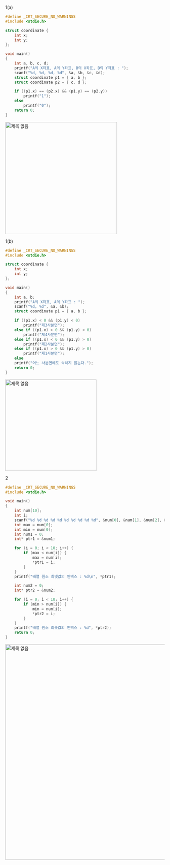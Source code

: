 1(a)
```c
#define _CRT_SECURE_NO_WARNINGS
#include <stdio.h>

struct coordinate {
	int x;
	int y;
};

void main()
{
	int a, b, c, d;
	printf("A의 X좌표, A의 Y좌표, B의 X좌표, B의 Y좌표 : ");
	scanf("%d, %d, %d, %d", &a, &b, &c, &d);
	struct coordinate p1 = { a, b };
	struct coordinate p2 = { c, d };

	if ((p1.x) == (p2.x) && (p1.y) == (p2.y))
		printf("1");
	else
		printf("0");
	return 0;
}
```
<img width="353" alt="제목 없음" src="https://user-images.githubusercontent.com/81066580/127300056-d8c8c886-e056-4ec3-a309-60329bcbcc23.png">

1(b)
```c
#define _CRT_SECURE_NO_WARNINGS
#include <stdio.h>

struct coordinate {
	int x;
	int y;
};

void main()
{
	int a, b;
	printf("A의 X좌표, A의 Y좌표 : ");
	scanf("%d, %d", &a, &b);
	struct coordinate p1 = { a, b };

	if ((p1.x) < 0 && (p1.y) < 0)
		printf("제3사분면");
	else if ((p1.x) > 0 && (p1.y) < 0)
		printf("제4사분면");
	else if ((p1.x) < 0 && (p1.y) > 0)
		printf("제2사분면");
	else if ((p1.x) > 0 && (p1.y) > 0)
		printf("제1사분면");
	else
	printf("어느 사분면에도 속하지 않는다.");
	return 0;
}
```
<img width="288" alt="제목 없음" src="https://user-images.githubusercontent.com/81066580/127301105-4b88fd4f-d7a5-48c4-a98f-ee2f6c5aaa56.png">

2
```c
#define _CRT_SECURE_NO_WARNINGS
#include <stdio.h>

void main()
{
	int num[10];
	int i;
	scanf("%d %d %d %d %d %d %d %d %d %d", &num[0], &num[1], &num[2], &num[3], &num[4], &num[5], &num[6], &num[7], &num[8], &num[9]);
	int max = num[0];
	int min = num[0];
	int num1 = 0;
	int* ptr1 = &num1;

	for (i = 0; i < 10; i++) {
		if (max < num[i]) {
			max = num[i];
			*ptr1 = i;
		}
	}
	printf("배열 원소 최댓값의 인덱스 : %d\n", *ptr1);

	int num2 = 0;
	int* ptr2 = &num2;

	for (i = 0; i < 10; i++) {
		if (min > num[i]) {
			min = num[i];
			*ptr2 = i;
		}
	}
	printf("배열 원소 최솟값의 인덱스 : %d", *ptr2);
	return 0;
}
```
<img width="679" alt="제목 없음" src="https://user-images.githubusercontent.com/81066580/127318218-eb808fc4-851b-479f-9fa0-9c8c6bd798d5.png">

